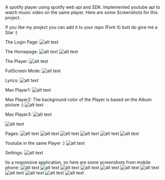 A spotify player using spotify web api and SDK. Implemented youtube api to watch music video on the same player. Here are some Screenshots for this project.

If you like my project you can add it to your repo (Fork it) butt do give me a Star :)

The Login Page:
![alt text](https://github.com/nirajsharma99/fizzbee/blob/main/fizzbee_screenshots/p1.png?raw=true)

The Homepage:
![alt text](https://github.com/nirajsharma99/fizzbee/blob/main/fizzbee_screenshots/p2.png?raw=true)
![alt text](https://github.com/nirajsharma99/fizzbee/blob/main/fizzbee_screenshots/p3.png?raw=true)

The Player:
![alt text](https://github.com/nirajsharma99/fizzbee/blob/main/fizzbee_screenshots/p4.png?raw=true)

FullScreen Mode:
![alt text](https://github.com/nirajsharma99/fizzbee/blob/main/fizzbee_screenshots/p5.png?raw=true)

Lyrics:
![alt text](https://github.com/nirajsharma99/fizzbee/blob/main/fizzbee_screenshots/p6.png?raw=true)

Max Player1:
![alt text](https://github.com/nirajsharma99/fizzbee/blob/main/fizzbee_screenshots/p7.png?raw=true)

Max Player2: The background color of the Player is based on the Album picture :)
![alt text](https://github.com/nirajsharma99/fizzbee/blob/main/fizzbee_screenshots/p8.png?raw=true)

Max Player3:
![alt text](https://github.com/nirajsharma99/fizzbee/blob/main/fizzbee_screenshots/p17.png?raw=true)

![alt text](https://github.com/nirajsharma99/fizzbee/blob/main/fizzbee_screenshots/p18.png?raw=true)

Pages:
![alt text](https://github.com/nirajsharma99/fizzbee/blob/main/fizzbee_screenshots/p9.png?raw=true)
![alt text](https://github.com/nirajsharma99/fizzbee/blob/main/fizzbee_screenshots/p10.png?raw=true)
![alt text](https://github.com/nirajsharma99/fizzbee/blob/main/fizzbee_screenshots/p11.png?raw=true)
![alt text](https://github.com/nirajsharma99/fizzbee/blob/main/fizzbee_screenshots/p12.png?raw=true)
![alt text](https://github.com/nirajsharma99/fizzbee/blob/main/fizzbee_screenshots/p13.png?raw=true)
![alt text](https://github.com/nirajsharma99/fizzbee/blob/main/fizzbee_screenshots/p14.png?raw=true)

Youtube in the same Player :)
![alt text](https://github.com/nirajsharma99/fizzbee/blob/main/fizzbee_screenshots/p15.png?raw=true)

Settings:
![alt text](https://github.com/nirajsharma99/fizzbee/blob/main/fizzbee_screenshots/p16.png?raw=true)

Its a responsive application, so here are some screenshots from mobile phone:
![alt text](https://github.com/nirajsharma99/fizzbee/blob/main/fizzbee_screenshots/m1.jpg?raw=true)
![alt text](https://github.com/nirajsharma99/fizzbee/blob/main/fizzbee_screenshots/m2.jpg?raw=true)
![alt text](https://github.com/nirajsharma99/fizzbee/blob/main/fizzbee_screenshots/m3.jpg?raw=true)
![alt text](https://github.com/nirajsharma99/fizzbee/blob/main/fizzbee_screenshots/m4.jpg?raw=true)
![alt text](https://github.com/nirajsharma99/fizzbee/blob/main/fizzbee_screenshots/m5.jpg?raw=true)
![alt text](https://github.com/nirajsharma99/fizzbee/blob/main/fizzbee_screenshots/m6.jpg?raw=true)
![alt text](https://github.com/nirajsharma99/fizzbee/blob/main/fizzbee_screenshots/m7.jpg?raw=true)
![alt text](https://github.com/nirajsharma99/fizzbee/blob/main/fizzbee_screenshots/m8.jpg?raw=true)
![alt text](https://github.com/nirajsharma99/fizzbee/blob/main/fizzbee_screenshots/m9.jpg?raw=true)
![alt text](https://github.com/nirajsharma99/fizzbee/blob/main/fizzbee_screenshots/m10.jpg?raw=true)
![alt text](https://github.com/nirajsharma99/fizzbee/blob/main/fizzbee_screenshots/m11.jpg?raw=true)
